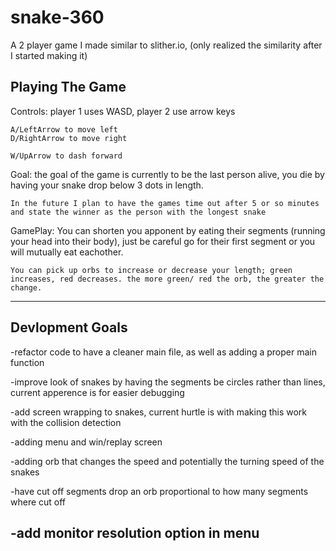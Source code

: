 # snake-360
A 2 player game I made similar to slither.io, (only realized the similarity after I started making it)

Playing The Game
----------------
Controls:
    player 1 uses WASD, player 2 use arrow keys

    A/LeftArrow to move left
    D/RightArrow to move right

    W/UpArrow to dash forward


Goal:
    the goal of the game is currently to be the last person alive, you die by having your snake
    drop below 3 dots in length.

    In the future I plan to have the games time out after 5 or so minutes and state the winner as the person with the longest snake


GamePlay:
    You can shorten you apponent by eating their segments (running your head into their body), just be careful go for their
    first segment or you will mutually eat eachother.

    You can pick up orbs to increase or decrease your length; green increases, red decreases. the more green/ red the orb, the greater the change.
----------------



Devlopment Goals
----------------
-refactor code to have a cleaner main file, as well as adding a proper main function

-improve look of snakes by having the segments be circles rather than lines, current apperence is for easier debugging 

-add screen wrapping to snakes, current hurtle is with making this work with the collision detection

-adding menu and win/replay screen

-adding orb that changes the speed and potentially the turning speed of the snakes

-have cut off segments drop an orb proportional to how many segments where cut off 

-add monitor resolution option in menu 
----------------


